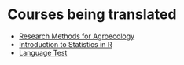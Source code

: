 # Courses being translated

* [Research Methods for Agroecology](https://ecampus.idems.international/course/view.php?id=238)
* [Introduction to Statistics in R](https://ecampus.idems.international/course/view.php?id=325)
* [Language Test](https://sandbox.moodle.idems.international/course/view.php?id=6)